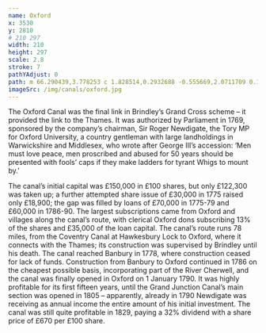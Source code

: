 ```yaml
---
name: Oxford
x: 3530
y: 2810
# 210 297
width: 210
height: 297
scale: 2.8
stroke: 7
pathYAdjust: 0
path: m 66.290439,3.778253 c 1.828514,0.2932688 -0.555669,2.0711709 0.154419,2.462361 0.699343,0.3852701 2.174447,2.065229 3.047317,2.6873411 3.211762,2.2890869 2.325301,0.9067018 4.272294,0.573722 1.714502,-0.2932188 2.63732,-1.5285801 3.388131,-1.472986 1.210642,0.089643 1.769954,0.9949164 2.707881,0.7813253 0.822173,-0.1872309 1.834401,-1.7690025 4.461205,0.069976 1.028376,0.5242209 1.526661,2.0400866 2.375149,2.7357276 0.872034,1.769328 1.263014,4.147865 2.33145,4.844924 1.478679,0.473808 1.209852,-0.522017 4.594298,1.802637 2.889389,1.78761 1.089466,5.380843 2.60679,6.974145 1.278379,1.342392 2.418884,0.861091 3.30368,0.07096 1.046737,-0.934745 3.141247,2.402436 4.868387,2.486891 1.55034,0.07581 1.54049,-0.654755 2.42412,-0.441841 2.30402,0.555159 3.77359,3.102813 5.51189,4.177461 0.80968,0.500557 4.84949,0.04614 6.872,0.585569 1.51695,0.404585 6.71656,5.439008 6.87548,5.972864 1.03656,3.482096 2.34656,1.653606 3.12212,2.45138 0.55543,0.571348 2.10107,2.053162 3.77067,3.772636 0.76303,0.785832 -0.846,2.671354 -1.45893,4.588418 -0.80831,2.528163 -4.97152,3.11327 -6.77426,5.274339 -0.82885,0.993599 -1.90081,2.873244 -1.40749,4.19723 0.62595,1.679966 0.34884,8.267135 2.77454,7.561443 0.90459,-0.263165 2.7477,4.077974 2.58212,4.631112 -1.44297,2.891713 -4.8549,4.247578 -8.06562,5.394049 -0.82777,0.295575 -0.32486,1.822095 -1.64355,2.634904 -0.7294,0.449583 -3.26371,2.517852 -3.46095,3.342489 -0.44191,1.847591 -3.02311,1.27538 -4.51167,2.109117 -4.42866,2.480479 -5.64259,0.442111 -8.42796,1.666767 -0.56556,0.248661 -4.182228,2.745698 -4.50918,3.903735 -0.248337,0.879588 1.672849,0.657528 2.01846,1.981763 0.33624,1.288334 -0.557777,5.15845 0.31099,6.632188 0.68733,1.165953 2.0208,0.145303 2.18963,0.972639 0.30879,2.242791 -1.90544,1.849051 -2.32779,3.622891 -0.13575,0.5701 1.52169,-4.3e-4 2.16933,0.84919 0.41456,0.54385 -2.01592,2.98856 -1.40745,3.45129 1.10183,0.83791 -1.596403,1.06647 -0.17637,3.28997 0.24806,0.3884 -0.944562,1.08583 -0.67235,2.22871 0.39212,1.64629 -2.851842,0.56236 -2.598463,0.33639 1.908292,-1.70188 -2.053059,-2.31132 -3.594079,-1.98762 -0.237001,0.0498 -6.906538,0.47895 -2.342544,1.84828 1.77029,0.53114 3.720062,-1.60165 2.142433,3.9218 -0.454887,1.59261 -4.419163,1.5462 -4.198628,3.24513 0.120793,0.93053 4.338415,3.56137 5.117774,3.55272 1.367818,-0.0152 1.015758,1.01485 1.973453,2.04449 1.157785,0.95603 3.542544,0.17063 4.317824,1.16062 0.77302,0.90201 1.1184,1.15886 1.38012,3.07547 0.22498,1.64757 -0.33279,2.31615 -0.0164,4.08768 0.26014,1.45677 1.75644,2.78321 2.19443,4.21418 0.58092,1.70964 -1.28112,5.42789 -0.72238,7.38451 0.16647,0.49276 1.99488,1.73141 1.20834,2.54399 -2.11528,2.18529 -4.05812,4.29024 -2.7417,8.43325 0.25412,0.79976 -2.814676,1.18881 -3.070879,1.66023 -0.4195,0.77189 -0.51479,4.25248 0.03497,5.75465 0.327231,0.89412 0.979989,1.75822 1.269879,2.80416 0.20998,0.75767 3.21489,3.11734 4.18697,4.6372 0.77457,1.21104 1.49379,-0.11681 2.93491,2.1621 0.61318,0.96966 0.19833,2.68849 1.38861,4.87103 0.31656,0.58046 1.60925,0.48488 1.9756,1.1693 0.34491,0.64436 -0.053,1.76968 0.71117,2.55741 0.54718,0.56406 1.53973,1.62367 0.90619,1.96449 -1.66842,0.89754 -3.05543,0.53406 -0.0604,3.17632 0.16538,0.1459 -0.19823,0.46291 -0.17327,1.7551 0.0412,2.1308 0.49174,5.24074 1.43621,7.06785 0.42114,0.8147 -0.0787,3.26349 0.15667,4.08747 0.25275,0.88485 -0.29268,0.779 -0.74309,1.72516 -0.33546,0.70469 -1.23236,0.0745 -1.23236,0.74779 0,1.08414 1.94248,1.94363 1.44409,2.99046 -0.6809,3.44081 -3.97393,2.33942 -3.36865,4.1405 0.95181,2.30371 -1.00198,4.27663 -0.48043,4.82033 1.32669,1.38308 2.88776,2.99224 2.45099,4.82659 -0.85665,3.59776 -3.54114,1.63161 -3.84097,2.89083 -0.15688,0.65888 -0.20047,5.39335 -0.0109,6.07926 0.25831,0.93492 1.92368,2.79988 2.17204,3.84303 0.34626,1.45439 -2.15112,1.29865 -1.5623,2.74131 0.55838,1.36806 3.00164,3.46797 2.65987,4.90403 -0.36132,1.51821 -2.28444,1.22804 -2.91648,2.55558 -0.86135,1.8092 2.83899,1.96733 0.28854,3.45534 -0.62642,0.36547 -3.23437,-0.76636 -3.01577,0.45781 0.34488,1.93126 3.43546,2.19589 3.72844,4.24673 0.20289,1.42024 -3.3736,0.22958 -2.65114,2.39053 0.746,2.23139 -0.57463,1.12128 0.0438,3.25557 0.52,1.79471 -0.0216,2.62415 0.0854,3.22368 0.72772,2.64752 2.98647,3.50397 3.7222,5.09638 0.31005,0.75185 -0.35487,4.44416 -0.72118,5.58891 -0.67888,2.12157 -1.08523,3.25079 -0.009,4.53509 2.5679,1.39627 5.30926,7.64181 5.3762,8.48016 0.008,0.26339 -0.62607,1.55091 -0.52616,2.87802 0.17177,2.28174 0.62381,1.74205 1.39626,2.85224
imageSrc: /img/canals/oxford.jpg
---
```


The Oxford Canal was the final link in Brindley’s Grand Cross scheme – it provided the link to the Thames. It was authorized by Parliament in 1769, sponsored by the company’s chairman, Sir Roger Newdigate, the Tory MP for Oxford University, a country gentleman with large landholdings in Warwickshire and Middlesex, who wrote after George III’s accession: ‘Men must love peace, men proscribed and abused for 50 years should be presented with fools’ caps if they make ladders for tyrant Whigs to mount by.’

The canal’s initial capital was £150,000 in £100 shares, but only £122,300 was taken up; a further attempted share issue of £30,000 in 1775 raised only £18,900; the gap was filled by loans of £70,000 in 1775-79 and £60,000 in 1786-90. The largest subscriptions came from Oxford and villages along the canal’s route, with clerical Oxford dons subscribing 13% of the shares and £35,000 of the loan capital.
The canal’s route runs 78 miles, from the Coventry Canal at Hawkesbury Lock to Oxford, where it connects with the Thames; its construction was supervised by Brindley until his death. The canal reached Banbury in 1778, where construction ceased for lack of funds. Construction from Banbury to Oxford continued in 1786 on the cheapest possible basis, incorporating part of the River Cherwell, and the canal was finally opened in Oxford on 1 January 1790. It was highly profitable for its first fifteen years, until the Grand Junction Canal’s main section was opened in 1805 – apparently, already in 1790 Newdigate was receiving as annual income the entire amount of his initial investment. The canal was still quite profitable in 1829, paying a 32% dividend with a share price of £670 per £100 share.
